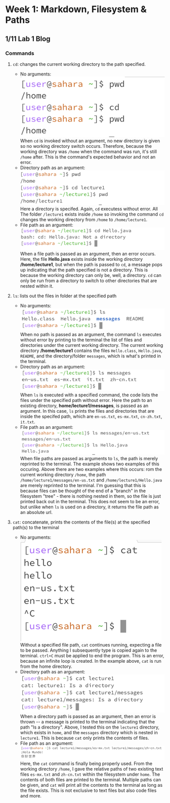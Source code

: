 # Week 1: Markdown, Filesystem & Paths
## 1/11 Lab 1 Blog
### Commands
1. `cd`: changes the current working directory to the path specified.
   * No arguments:\
     ![Image](screenshots/cd-no-path.png)\
     When `cd` is invoked without an argument, no new directory is given so no working directory switch occurs. Therefore, because the working directory was `/home` when the command was run, it's still `/home` after. This is the command's expected behavior and not an error.
   * Directory path as an argument:\
     ![Image](screenshots/cd-dir-path.png)\
     Here a directory is specifed. Again, `cd` executess without error. All  The folder `/lecture1` exists inside `/home` so invoking the command `cd` changes the working directory from `/home` to `/home/lecture1`.
   * File path as an argument:\
     ![Image](screenshots/cd-file-path.png)\
     When a file path is passed as an argument, then an error occurs. Here, the file **Hello.java** exists inside the working directory **/home/lecture1**, but when the path is passed to `cd`, a message pops up indicating that the path specified is not a directory. This is because the working directory can only be, well, a directory. `cd` can only be run from a directory to switch to other directories that are nested within it.
     
2. `ls`: lists out the files in folder at the specified path
   * No arguments:\
     ![Image](screenshots/ls-no-path.png)\
     When no path is passed as an argument, the command `ls` executes without error by printing to the terminal the list of files and directories under the current working directory. The current working directory **/home/lecture1** contains the files `Hello.class`, `Hello.java`, `README`, and the directory/folder `messages`, which is what's printed in the terminal.
   * Directory path as an argument:\
     ![Image](screenshots/ls-dir-path.png)\
     When `ls` is executed with a specified command, the code lists the files under the specified path without error. Here the path to an existing directory, **home/lecture1/messages**, is passed as an argument. In this case, `ls` prints the files and directories that are inside the specifed path, which are `en-us.txt`, `es-mx.txt`, `cn-zh.txt`, `it.txt`.
   * File path as an argument:\
     ![Image](screenshots/ls-file-path.png)\
     When file paths are passed as arguments to `ls`, the path is merely reprinted to the terminal. The example shows two examples of this occuring. Above there are two examples where this occurs: rom the current working directory `/home`, the path `/home/lecture1/messages/en-us.txt` and `/home/lecture1/Hello.java` are merely reprinted to the terminal. I'm guessing that this is because files can be thought of the end of a "branch" in the filesystem "tree" - there is nothing nested in them, so the file is just printed back out in the terminal. This does not seem to be an error, but unlike when `ls` is used on a directory, it returns the file path as an absolute url.
3. `cat`: concatenate, prints the contents of the file(s) at the specified path(s) to the terminal
   * No arguments:\
     ![Image](screenshots/cat-no-path.png)\
     Without a specified file path, `cat` continues running, expecting a file to be passed. Anything I subsequently type is copied again to the terminal. `ctrl+C` must be applied to end the program. This is an error, because an infinite loop is created. In the example above, `cat` is run from the home directory.
   * Directory path as an argument:\
     ![Image](screenshots/cat-dir-path.png)\
     When a directory path is passed as an argument, then an error is thrown -- a message is printed to the terminal indicating that the path "Is a directory". Above, I tested this on the `lecture1` directory, which exists in `home`, and the `messages` directory which is nested in `lecture1`. This is because `cat` only prints the contents of files.
   * File path as an argument:\
     ![Image](screenshots/cat-file-path.png)\
     Here, the `cat` command is finally being properly used. From the working directory `/home`, I gave the relative paths of two existing text files `es-mx.txt` and `zh-cn.txt` within the filesystem under `home`. The contents of both files are printed to the terminal. Multiple paths can be given, and `cat` will print all the contents to the terminal as long as the file exists. This is not exclusive to text files but also code files and more.
